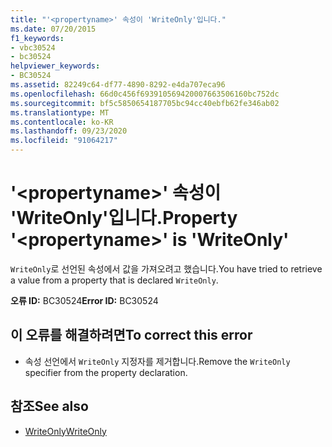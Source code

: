 ```yaml
---
title: "'<propertyname>' 속성이 'WriteOnly'입니다."
ms.date: 07/20/2015
f1_keywords:
- vbc30524
- bc30524
helpviewer_keywords:
- BC30524
ms.assetid: 82249c64-df77-4890-8292-e4da707eca96
ms.openlocfilehash: 66d0c456f693910569420007663506160bc752dc
ms.sourcegitcommit: bf5c5850654187705bc94cc40ebfb62fe346ab02
ms.translationtype: MT
ms.contentlocale: ko-KR
ms.lasthandoff: 09/23/2020
ms.locfileid: "91064217"
---
```

# <a name="property-propertyname-is-writeonly"></a><span data-ttu-id="35add-102">'\<propertyname>' 속성이 'WriteOnly'입니다.</span><span class="sxs-lookup"><span data-stu-id="35add-102">Property '\<propertyname>' is 'WriteOnly'</span></span>

<span data-ttu-id="35add-103">`WriteOnly`로 선언된 속성에서 값을 가져오려고 했습니다.</span><span class="sxs-lookup"><span data-stu-id="35add-103">You have tried to retrieve a value from a property that is declared `WriteOnly`.</span></span>  
  
 <span data-ttu-id="35add-104">**오류 ID:** BC30524</span><span class="sxs-lookup"><span data-stu-id="35add-104">**Error ID:** BC30524</span></span>  
  
## <a name="to-correct-this-error"></a><span data-ttu-id="35add-105">이 오류를 해결하려면</span><span class="sxs-lookup"><span data-stu-id="35add-105">To correct this error</span></span>  
  
- <span data-ttu-id="35add-106">속성 선언에서 `WriteOnly` 지정자를 제거합니다.</span><span class="sxs-lookup"><span data-stu-id="35add-106">Remove the `WriteOnly` specifier from the property declaration.</span></span>  
  
## <a name="see-also"></a><span data-ttu-id="35add-107">참조</span><span class="sxs-lookup"><span data-stu-id="35add-107">See also</span></span>

- [<span data-ttu-id="35add-108">WriteOnly</span><span class="sxs-lookup"><span data-stu-id="35add-108">WriteOnly</span></span>](../language-reference/modifiers/writeonly.md)
